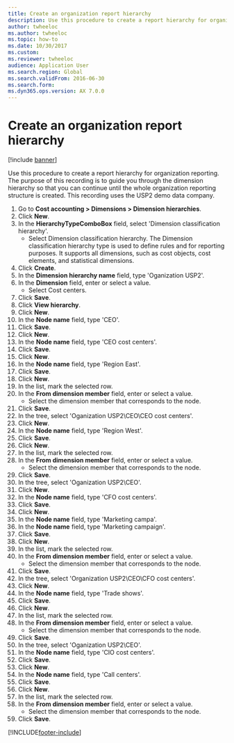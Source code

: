 ```yaml
--- 
title: Create an organization report hierarchy
description: Use this procedure to create a report hierarchy for organization reporting, including a step-by-step process for creating the hierarchy.
author: twheeloc
ms.author: twheeloc
ms.topic: how-to
ms.date: 10/30/2017
ms.custom: 
ms.reviewer: twheeloc 
audience: Application User
ms.search.region: Global
ms.search.validFrom: 2016-06-30
ms.search.form:
ms.dyn365.ops.version: AX 7.0.0 
---
```


# Create an organization report hierarchy

[!include [banner](../../includes/banner.md)]

Use this procedure to create a report hierarchy for organization reporting. The purpose of this recording is to guide you through the dimension hierarchy so that you can continue until the whole organization reporting structure is created. This recording uses the USP2 demo data company.

1. Go to **Cost accounting > Dimensions > Dimension hierarchies**.
2. Click **New**.
3. In the **HierarchyTypeComboBox** field, select 'Dimension classification hierarchy'.
    * Select Dimension classification hierarchy. The Dimension classification hierarchy type is used to define rules and for reporting purposes. It supports all dimensions, such as cost objects, cost elements, and statistical dimensions.  
4. Click **Create**.
5. In the **Dimension hierarchy name** field, type 'Oganization USP2'.
6. In the **Dimension** field, enter or select a value.
    * Select Cost centers.  
7. Click **Save**.
8. Click **View hierarchy**.
9. Click **New**.
10. In the **Node name** field, type 'CEO'.
11. Click **Save**.
12. Click **New**.
13. In the **Node name** field, type 'CEO cost centers'.
14. Click **Save**.
15. Click **New**.
16. In the **Node name** field, type 'Region East'.
17. Click **Save**.
18. Click **New**.
19. In the list, mark the selected row.
20. In the **From dimension member** field, enter or select a value.
    * Select the dimension member that corresponds to the node.  
21. Click **Save**.
22. In the tree, select 'Oganization USP2\CEO\CEO cost centers'.
23. Click **New**.
24. In the **Node name** field, type 'Region West'.
25. Click **Save**.
26. Click **New**.
27. In the list, mark the selected row.
28. In the **From dimension member** field, enter or select a value.
    * Select the dimension member that corresponds to the node.  
29. Click **Save**.
30. In the tree, select 'Oganization USP2\CEO'.
31. Click **New**.
32. In the **Node name** field, type 'CFO cost centers'.
33. Click **Save**.
34. Click **New**.
35. In the **Node name** field, type 'Marketing campa'.
36. In the **Node name** field, type 'Marketing campaign'.
37. Click **Save**.
38. Click **New**.
39. In the list, mark the selected row.
40. In the **From dimension member** field, enter or select a value.
    * Select the dimension member that corresponds to the node.  
41. Click **Save**.
42. In the tree, select 'Organization USP2\CEO\CFO cost centers'.
43. Click **New**.
44. In the **Node name** field, type 'Trade shows'.
45. Click **Save**.
46. Click **New**.
47. In the list, mark the selected row.
48. In the **From dimension member** field, enter or select a value.
    * Select the dimension member that corresponds to the node.  
49. Click **Save**.
50. In the tree, select 'Oganization USP2\CEO'.
51. In the **Node name** field, type 'CIO cost centers'.
52. Click **Save**.
53. Click **New**.
54. In the **Node name** field, type 'Call centers'.
55. Click **Save**.
56. Click **New**.
57. In the list, mark the selected row.
58. In the **From dimension member** field, enter or select a value.
    * Select the dimension member that corresponds to the node.  
59. Click **Save**.



[!INCLUDE[footer-include](../../../includes/footer-banner.md)]
